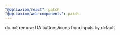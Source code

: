 ```yaml
---
"@optiaxiom/react": patch
"@optiaxiom/web-components": patch
---
```


do not remove UA buttons/icons from inputs by default
